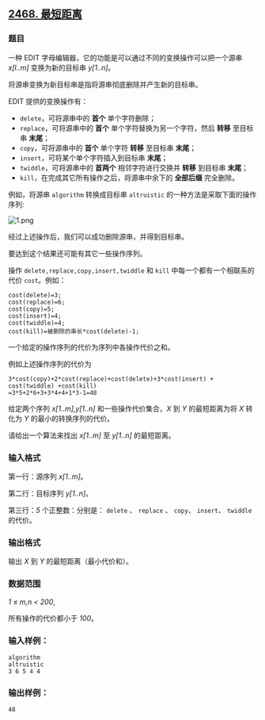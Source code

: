 ## [2468. 最短距离](https://www.acwing.com/problem/content/2470/)

### 题目

一种 EDIT 字母编辑器，它的功能是可以通过不同的变换操作可以把一个源串 *x[l..m]* 变换为新的目标串 *y[1..n]*。

将源串变换为新目标串是指将源串彻底删除并产生新的目标串。

EDIT 提供的变换操作有：

- `delete`，可将源串中的 **首个** 单个字符删除；
- `replace`，可将源串中的 **首个** 单个字符替换为另一个字符，然后 **转移** 至目标串 **末尾**；
- `copy`，可将源串中的 **首个** 单个字符 **转移** 至目标串 **末尾**；
- `insert`，可将某个单个字符插入到目标串 **末尾**；
- `twiddle`，可将源串中的 **首两个** 相邻字符进行交换并 **转移** 到目标串 **末尾**；
- `kill`，在完成其它所有操作之后，将源串中余下的 **全部后缀** 完全删除。

例如，将源串 `algorithm` 转换成目标串 `altruistic` 的一种方法是采取下面的操作序列:

 ![1.png](https://cdn.acwing.com/media/article/image/2020/09/16/19_d7c7c838f7-1.png)

经过上述操作后，我们可以成功删除源串，并得到目标串。

要达到这个结果还可能有其它一些操作序列。

操作 `delete,replace,copy,insert,twiddle` 和 `kill` 中每一个都有一个相联系的代价 `cost`。例如：

```
cost(delete)=3;
cost(replace)=6;
cost(copy)=5;
cost(insert)=4;
cost(twiddle)=4;
cost(kill)=被删除的串长*cost(delete)-1;
```

一个给定的操作序列的代价为序列中各操作代价之和。

例如上述操作序列的代价为

```
3*cost(copy)+2*cost(replace)+cost(delete)+3*cost(insert) + cost(twiddle) +cost(kill)
=3*5+2*6+3+3*4+4+1*3-1=48
```

给定两个序列 *x[1..m],y[1..n]* 和一些操作代价集合，*X* 到 *Y* 的最短距离为将 *X* 转化为 *Y* 的最小的转换序列的代价。

请给出一个算法来找出 *x[1..m]* 至 *y[1..n]* 的最短距离。

### 输入格式

第一行：源序列 *x[1..m]*。

第二行：目标序列 *y[1..n]*。

第三行：*5* 个正整数：分别是： `delete` 、 `replace` 、 `copy`、 `insert`、 `twiddle` 的代价。

### 输出格式

输出 *X* 到 *Y* 的最短距离（最小代价和）。

### 数据范围

*1 ≤ m,n < 200*,

所有操作的代价都小于 *100*。

### 输入样例：

```
algorithm
altruistic
3 6 5 4 4
```

### 输出样例：

```
48
```
